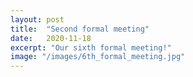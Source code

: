```yaml
---
layout: post
title:  "Second formal meeting"
date:   2020-11-18
excerpt: "Our sixth formal meeting!"
image: "/images/6th_formal_meeting.jpg"
---
```

